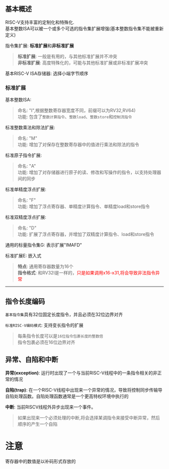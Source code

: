 ## 基本概述 
RISC-V支持丰富的定制化和特殊化.  
基本整数ISA可以被一个或多个可选的指令集扩展增强(基本整数指令集不能被重新定义)  

指令集扩展: **标准扩展**和**非标准扩展**  
> **标准扩展**: 一般是有用的，与其他标准扩展并不冲突  
> **非标准扩展**: 高度特殊化的，可能与其他标准扩展或非标准扩展冲突  

基本RISC-V ISA存储器: 选择小端字节顺序  

### 标准扩展
基本整数ISA:   
> 命名: "I",根据整数寄存器宽度不同，前缀可以为RV32,RV64)  
> 功能: 包含了`整数计算指令`、`整数load`、`整数store`和`控制流指令`  

标准整数乘法和除法扩展:  
> 命名: "M"  
> 功能: 增加了对保存在整数寄存器中的值进行乘法和除法的指令  

标准原子指令扩展:  
> 命名: "A"  
> 功能: 增加了对存储器进行原子的读、修改和写操作的指令，以支持处理器间的同步  

标准单精度浮点扩展:  
> 命名: "F"  
> 功能: 增加了浮点寄存器、单精度计算指令、单精度load和store指令  

标准双精度浮点扩展:  
> 命名: "D"  
> 功能: 扩展了浮点寄存器，并增加了双精度计算指令、load和store指令  

通用的标量指令集G: 表示扩展"IMAFD"  

标准扩展E: 嵌入式
> **特点**: 通用寄存器数量为16个  
> **指令格式**: 和RV32I是一样的，<font color=red>只是如果调用x16-x31,将会导致非法指令异常</font>  

---

## 指令长度编码
`基本指令集`具有32位固定长度指令，并且必须在32位边界对齐  

`标准RISC-V编码模式`: 支持变长指令的扩展  
> 每条指令长度可以是`16位指令包裹长度的整数倍`  
> 指令包裹必须在16位边界对齐  

## 异常、自陷和中断
**异常(exception)**: 运行时出现了一个与当前RISC-V线程中的一条指令相关的非正常的情况  

**自陷(trap)**: 在一个RISC-V线程中出现来一个异常的情况，导致将控制同步传输导自陷处理函数。自陷处理函数通常是一个更高特权环境中执行的  

**中断**: 当前RISCV线程外异步出现来一个事件。
> 如果出现来一个必须处理的中断,将会选择某调指令来接受中断异常，然后顺序的产生一个自陷  








# 注意
寄存器中的数值是以补码形式存放的






